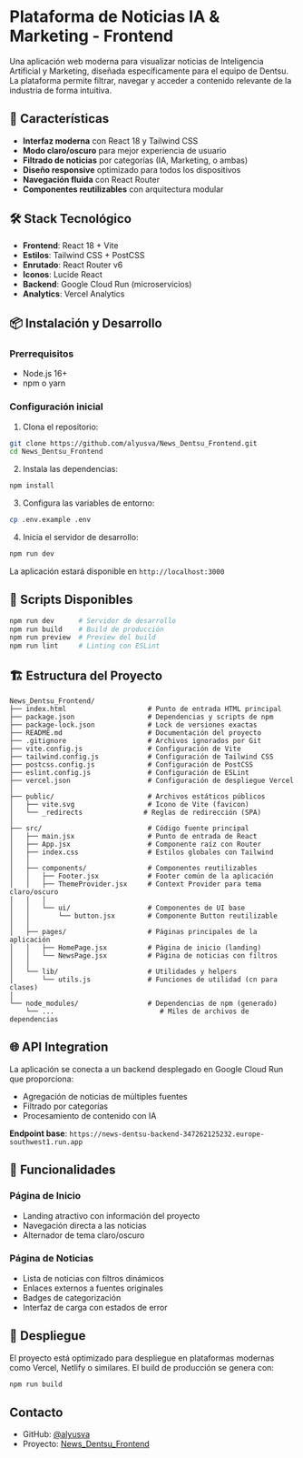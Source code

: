 # Plataforma de Noticias IA & Marketing - Frontend

Una aplicación web moderna para visualizar noticias de Inteligencia Artificial y Marketing, diseñada específicamente para el equipo de Dentsu. La plataforma permite filtrar, navegar y acceder a contenido relevante de la industria de forma intuitiva.

## 🚀 Características

- **Interfaz moderna** con React 18 y Tailwind CSS
- **Modo claro/oscuro** para mejor experiencia de usuario
- **Filtrado de noticias** por categorías (IA, Marketing, o ambas)
- **Diseño responsive** optimizado para todos los dispositivos
- **Navegación fluida** con React Router
- **Componentes reutilizables** con arquitectura modular

## 🛠️ Stack Tecnológico

- **Frontend**: React 18 + Vite
- **Estilos**: Tailwind CSS + PostCSS
- **Enrutado**: React Router v6
- **Iconos**: Lucide React
- **Backend**: Google Cloud Run (microservicios)
- **Analytics**: Vercel Analytics

## 📦 Instalación y Desarrollo

### Prerrequisitos
- Node.js 16+
- npm o yarn

### Configuración inicial

1. Clona el repositorio:
```bash
git clone https://github.com/alyusva/News_Dentsu_Frontend.git
cd News_Dentsu_Frontend
```

2. Instala las dependencias:
```bash
npm install
```

3. Configura las variables de entorno:
```bash
cp .env.example .env
```

4. Inicia el servidor de desarrollo:
```bash
npm run dev
```

La aplicación estará disponible en `http://localhost:3000`

## 🔧 Scripts Disponibles

```bash
npm run dev      # Servidor de desarrollo
npm run build    # Build de producción
npm run preview  # Preview del build
npm run lint     # Linting con ESLint
```

## 🏗️ Estructura del Proyecto

```
News_Dentsu_Frontend/
├── index.html                    # Punto de entrada HTML principal
├── package.json                  # Dependencias y scripts de npm
├── package-lock.json             # Lock de versiones exactas
├── README.md                     # Documentación del proyecto
├── .gitignore                    # Archivos ignorados por Git
├── vite.config.js                # Configuración de Vite
├── tailwind.config.js            # Configuración de Tailwind CSS
├── postcss.config.js             # Configuración de PostCSS
├── eslint.config.js              # Configuración de ESLint
├── vercel.json                   # Configuración de despliegue Vercel
│
├── public/                       # Archivos estáticos públicos
│   ├── vite.svg                  # Icono de Vite (favicon)
│   └── _redirects               # Reglas de redirección (SPA)
│
├── src/                          # Código fuente principal
│   ├── main.jsx                  # Punto de entrada de React
│   ├── App.jsx                   # Componente raíz con Router
│   ├── index.css                 # Estilos globales con Tailwind
│   │
│   ├── components/               # Componentes reutilizables
│   │   ├── Footer.jsx            # Footer común de la aplicación
│   │   ├── ThemeProvider.jsx     # Context Provider para tema claro/oscuro
│   │   │
│   │   └── ui/                   # Componentes de UI base
│   │       └── button.jsx        # Componente Button reutilizable
│   │
│   ├── pages/                    # Páginas principales de la aplicación
│   │   ├── HomePage.jsx          # Página de inicio (landing)
│   │   └── NewsPage.jsx          # Página de noticias con filtros
│   │
│   └── lib/                      # Utilidades y helpers
│       └── utils.js              # Funciones de utilidad (cn para clases)
│
└── node_modules/                 # Dependencias de npm (generado)
    └── ...                          # Miles de archivos de dependencias
```

## 🌐 API Integration

La aplicación se conecta a un backend desplegado en Google Cloud Run que proporciona:
- Agregación de noticias de múltiples fuentes
- Filtrado por categorías
- Procesamiento de contenido con IA

**Endpoint base**: `https://news-dentsu-backend-347262125232.europe-southwest1.run.app`

## 🎨 Funcionalidades

### Página de Inicio
- Landing atractivo con información del proyecto
- Navegación directa a las noticias
- Alternador de tema claro/oscuro

### Página de Noticias
- Lista de noticias con filtros dinámicos
- Enlaces externos a fuentes originales
- Badges de categorización
- Interfaz de carga con estados de error

## 🚀 Despliegue

El proyecto está optimizado para despliegue en plataformas modernas como Vercel, Netlify o similares. El build de producción se genera con:

```bash
npm run build
```

## Contacto

- GitHub: [@alyusva](https://github.com/alyusva)
- Proyecto: [News_Dentsu_Frontend](https://github.com/alyusva/News_Dentsu_Frontend)
